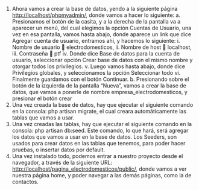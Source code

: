 1.	Ahora vamos a crear la base de datos, yendo a la siguiente página [http://localhost/phpmyadmin/](http://localhost/phpmyadmin/), donde vamos a hacer lo siguiente:
a.	Presionamos el botón de la casita, y a la derecha de la pantalla va a aparecer un menú, del cual elegimos la opción Cuentas de Usuario, una vez en esa pantalla, vamos hasta abajo, donde aparece un link que dice Agregar cuenta de usuario, entramos ahí, y hacemos lo siguiente:
i.	Nombre de usuario  electrodomesticos,
ii.	Nombre de host  localhost,
iii.	Contraseña  ptf
iv.	Donde dice Base de datos para la cuenta de usuario, seleccionar opción Crear base de datos con el mismo nombre y otorgar todos los privilegios.
v.	Luego vamos hasta abajo, donde dice Privilegios globales, y seleccionamos la opción Seleccionar todo
vi.	Finalmente guardamos con el botón Continuar.
b.	Presionando sobre el botón de la izquierda de la pantalla “Nueva”, vamos a crear  la base de datos, que vamos a ponerle de nombre empresa_electrodomesticos, y presionar el botón crear
2.	Una vez creada la base de datos, hay que ejecutar el siguiente comando en la consola: php artisan migrate, el cual creara automáticamente las tablas que vamos a usar.
3.	Una vez creadas las tablas, hay que ejecutar el siguiente comando en la consola: php artisan db:seed. Este comando, lo que hará, será agregar los datos que vamos a usar en la base de datos. Los Seeders, son usados para crear datos en las tablas que tenemos, para poder hacer pruebas, o insertar datos por default.
4.	Una vez instalado todo, podemos entrar a nuestro proyecto desde el navegador, a través de la siguiente URL: [http://localhost/pagina_electrodomesticos/public/](http://localhost/pagina_electrodomesticos/public/), donde vamos a ver nuestra página home, y poder navegar a las demás páginas, como la de contactos.

